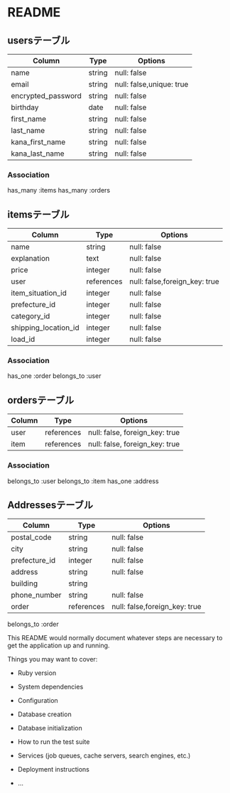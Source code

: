 # README


## usersテーブル

| Column               | Type   | Options     |
| ------------------   | ------ | ----------- |
| name                 | string | null: false |
| email                | string | null: false,unique: true |
| encrypted_password   | string | null: false |  
| birthday             | date   | null: false |
| first_name           | string | null: false |
| last_name            | string | null: false | 
| kana_first_name      | string | null: false |
| kana_last_name       | string | null: false |   
### Association
has_many :items
has_many :orders


## itemsテーブル

| Column               | Type        | Options     |
| -----------------    | ------      | ----------- |
| name                 | string      | null: false |
| explanation          | text        | null: false |
| price                | integer     | null: false |
| user                 | references  | null: false,foreign_key: true |
| item_situation_id     | integer | null: false|
| prefecture_id         | integer | null: false |
| category_id           | integer | null: false |
| shipping_location_id  | integer | null: false |
| load_id               | integer | null: false |
### Association
has_one :order
belongs_to :user



## ordersテーブル

| Column         | Type       | Options                        |
| ------         | ---------- | ------------------------------ |
| user           | references | null: false, foreign_key: true |
| item           | references | null: false, foreign_key: true |

### Association
belongs_to :user
belongs_to :item
has_one :address

## Addressesテーブル

| Column               | Type        | Options     |
| -----------------    | ------      | ----------- |
| postal_code          | string      | null: false |
| city                 | string      | null: false |
| prefecture_id        | integer | null: false |
| address              | string      | null: false |
| building             | string      |             |
| phone_number         | string      | null: false |
| order                | references  | null: false,foreign_key: true |

belongs_to :order














This README would normally document whatever steps are necessary to get the
application up and running.

Things you may want to cover:  


* Ruby version

* System dependencies

* Configuration

* Database creation

* Database initialization

* How to run the test suite

* Services (job queues, cache servers, search engines, etc.)

* Deployment instructions

* ...
